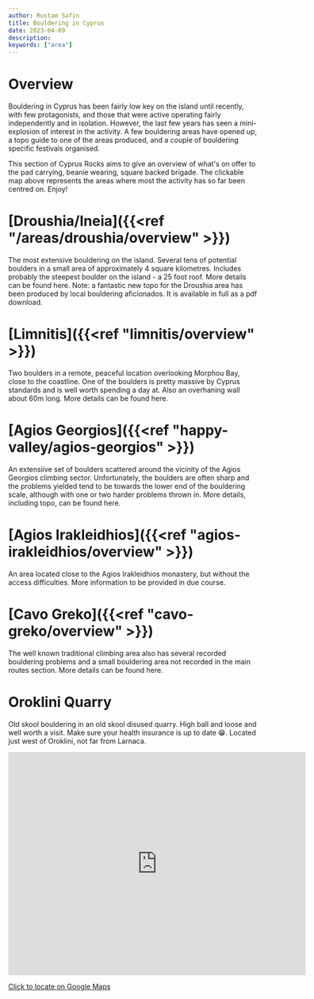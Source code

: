 ```yaml
---
author: Rustam Safin
title: Bouldering in Cyprus
date: 2023-04-09
description:
keywords: ["area"]
---
```


# Overview

Bouldering in Cyprus has been fairly low key on the island until recently, with few protagonists, and those that were active operating fairly independently and in isolation. However, the last few years has seen a mini-explosion of interest in the activity. A few bouldering areas have opened up, a topo guide to one of the areas produced, and a couple of bouldering specific festivals organised.

This section of Cyprus Rocks aims to give an overview of what's on offer to the pad carrying, beanie wearing, square backed brigade. The clickable map above represents the areas where most the activity has so far been centred on. Enjoy!

# [Droushia/Ineia]({{<ref "/areas/droushia/overview" >}})

The most extensive bouldering on the island. Several tens of potential boulders in a small area of approximately 4 square kilometres. Includes probably the steepest boulder on the island - a 25 foot roof. More details can be found here. Note: a fantastic new topo for the Droushia area has been produced by local bouldering aficionados. It is available in full as a pdf download.

# [Limnitis]({{<ref "limnitis/overview" >}})

Two boulders in a remote, peaceful location overlooking Morphou Bay, close to the coastline. One of the boulders is pretty massive by Cyprus standards and is well worth spending a day at. Also an overhaning wall about 60m long. More details can be found here.

# [Agios Georgios]({{<ref "happy-valley/agios-georgios" >}})

An extensiive set of boulders scattered around the vicinity of the Agios Georgios climbing sector. Unfortunately, the boulders are often sharp and the problems yielded tend to be towards the lower end of the bouldering scale, although with one or two harder problems thrown in. More details, including topo, can be found here.

# [Agios Irakleidhios]({{<ref "agios-irakleidhios/overview" >}})

An area located close to the Agios Irakleidhios monastery, but without the access difficulties. More information to be provided in due course.

# [Cavo Greko]({{<ref "cavo-greko/overview" >}})

The well known traditional climbing area also has several recorded bouldering problems and a small bouldering area not recorded in the main routes section. More details can be found here.	

# Oroklini Quarry

Old skool bouldering in an old skool disused quarry. High ball and loose and well worth a visit. Make sure your health insurance is up to date 😁. Located just west of Oroklini, not far from Larnaca. 

<iframe src="https://www.google.com/maps/embed?pb=!1m17!1m12!1m3!1d4128.856756030164!2d33.64126991523971!3d34.98083868036348!2m3!1f0!2f0!3f0!3m2!1i1024!2i768!4f13.1!3m2!1m1!2zMzTCsDU4JzUxLjAiTiAzM8KwMzgnMzYuNSJF!5e1!3m2!1sen!2s!4v1681211932870!5m2!1sen!2s" width="600" height="450" style="border:0;" allowfullscreen="" loading="lazy" referrerpolicy="no-referrer-when-downgrade"></iframe>

[Click to locate on Google Maps](https://goo.gl/maps/XBVXg6ZJvYYCTZDz5)
